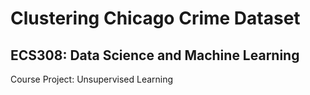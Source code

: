 # Clustering Chicago Crime Dataset 
## ECS308: Data Science and Machine Learning
Course Project: Unsupervised Learning
